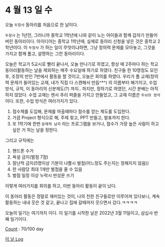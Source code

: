 # 4 월 13 일 수

오늘 `두창사` 동아리를 처음으로 한 날이다.

`두창사` 는 1년전, 그러니까 중학교 1학년에 나와 같이 노는 아이들과 함께 갑자기 만들어버린 동아리이다. 아이디어는 중학교 1학년때, 실제로 동아리 신청을 넣은 것은 중학교 2학년이다. 이 `두창사` 가 하는 일이 무엇이냐하면, 그냥 창의력 문제를 모아놓고, 그것을 가지고 함께 풀고, 설명하는 그런 동아리이다.

오늘은 학교가 5교시로 빨리 끝나서, 오늘 만나기로 하였고, 항상 매 2주마다 하는 학교 동아리활동하는 날을 제외하는 매주 수요일애 하기로 하였다. 친구들 한 10명정도 모인 후, 조장의 반인 7반에서 활동을 할 것이고, 오늘은 회의를 하였다. 우리가 풀 교재(창의력 문제가 들어있는 교재, 내가 직접 다 스캔해서 만듬^\*^) 의 이름부터 해가지고, 수업 방식, 규칙, 이 동아리의 신분제도(?) 까지.. 하지만, 정하기로 하였던, 시간 분배는 아직 하지 않았다. 수업 교재는 멘사 추리 퍼즐을 가지고 만들었고, 그 교재 이름은 `두뇌의 정석` 이다. 또한, 수업 방식은 여러가지가 있다.

1. 점수제를 도입해, 문제를 마출때마다 점수를 얻는 제도를 도입한다.
2. 가끔 Project 형식으로 해, 주제 찾고, PPT 만들고, 발표까지 한다.
3. 또 1학기에 한번 `문제적 남자` 라는 프로그램을 보거나, 점수가 가장 높은 사람이 하고 싶은 거 하는 날을 정한다.

그리고 규칙에는

1. 핸드폰 수거
2. 욕설 금지(벌점 7점)
3. 잘난척 금지(5명이상 기분이 나쁠시 벌점(어느정도 주는지는 정해지지 않음))
4. 한 사람당 최대 1개만 벌점을 줄 수 있음
5. 벌점 일정 이상 누락시 반성문 쓰기

이렇게 여러가지를 회의를 하고, 이번 동아리 활동이 끝이 났다.

이 동아리 활동은 정말로 재미있는 것이, 나의 친한 친구들로만 이루어져 있다보니, 계속 활동하는 내내 웃은 것 같고, 끝나고 집에 갈때까지 웃으면서 갔다.ㅋㅋㅋㅋ

오늘의 일기는 여기까지 이다. 이 일기를 시작한 날은 2022년 3월 11일이고, 삼십사 번째 일기이다.

[Count](../../../roadmap/roadmap.md) : 70/100 day

[이 날 Log](../../../logs/2022/4/13.md)
